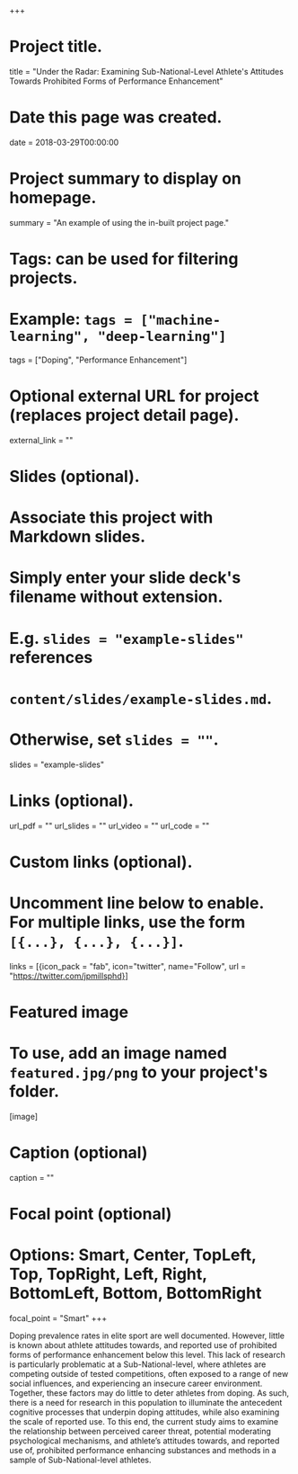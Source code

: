 +++
# Project title.
title = "Under the Radar: Examining Sub-National-Level Athlete's Attitudes Towards Prohibited Forms of Performance Enhancement"

# Date this page was created.
date = 2018-03-29T00:00:00

# Project summary to display on homepage.
summary = "An example of using the in-built project page."

# Tags: can be used for filtering projects.
# Example: `tags = ["machine-learning", "deep-learning"]`
tags = ["Doping", "Performance Enhancement"]

# Optional external URL for project (replaces project detail page).
external_link = ""

# Slides (optional).
#   Associate this project with Markdown slides.
#   Simply enter your slide deck's filename without extension.
#   E.g. `slides = "example-slides"` references 
#   `content/slides/example-slides.md`.
#   Otherwise, set `slides = ""`.
slides = "example-slides"

# Links (optional).
url_pdf = ""
url_slides = ""
url_video = ""
url_code = ""

# Custom links (optional).
#   Uncomment line below to enable. For multiple links, use the form `[{...}, {...}, {...}]`.
links = [{icon_pack = "fab", icon="twitter", name="Follow", url = "https://twitter.com/jpmillsphd}]

# Featured image
# To use, add an image named `featured.jpg/png` to your project's folder. 
[image]
  # Caption (optional)
  caption = ""
  
  # Focal point (optional)
  # Options: Smart, Center, TopLeft, Top, TopRight, Left, Right, BottomLeft, Bottom, BottomRight
  focal_point = "Smart"
+++

Doping prevalence rates in elite sport are well documented. However, little is knownabout athlete attitudes towards, and reported use of prohibited forms of performanceenhancement below this level. This lack of research is particularly problematic at aSub-National-level, where athletes are competing outside of tested competitions, oftenexposed to a range of new social influences, and experiencing an insecure careerenvironment. Together, these factors may do little to deter athletes from doping. Assuch, there is a need for research in this population to illuminate the antecedentcognitive processes that underpin doping attitudes, while also examining the scale ofreported use. To this end, the current study aims to examine the relationship betweenperceived career threat, potential moderating psychological mechanisms, and athlete’sattitudes towards, and reported use of, prohibited performance enhancing substancesand methods in a sample of Sub-National-level athletes.